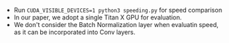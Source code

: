 - Run `CUDA_VISIBLE_DEVICES=1 python3 speeding.py` for speed comparison
- In our paper, we adopt a single Titan X GPU for evaluation.
- We don't consider the Batch Normalization layer when evaluatin speed, as it can be incorporated into Conv layers.
